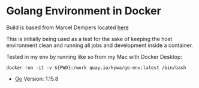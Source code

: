 # Golang Environment in Docker

Build is based from Marcel Dempers located [here](https://github.com/marcel-dempers/docker-development-youtube-series/blob/master/golang/introduction/dockerfile)

This is initially being used as a test for the sake of keeping the host environment clean and running all jobs and development inside a container.

Tested in my env by running like so from my Mac with Docker Desktop:

```
docker run -it -v ${PWD}:/work quay.io/kywa/go-env:latest /bin/bash
```

* [Go](https://golang.org) Version: 1.15.8
